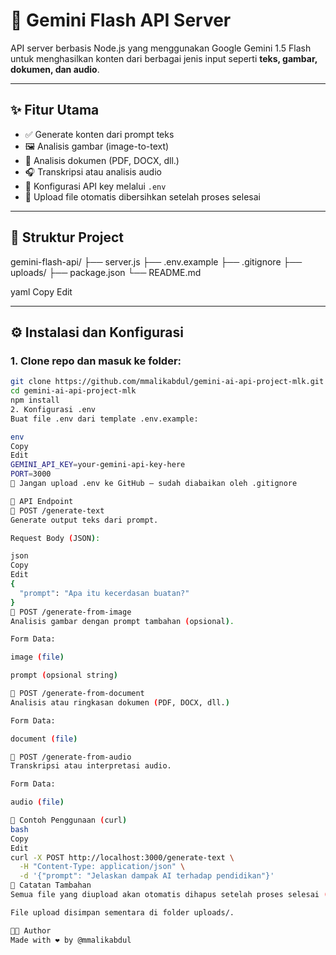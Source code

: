 # 🔮 Gemini Flash API Server

API server berbasis Node.js yang menggunakan Google Gemini 1.5 Flash untuk menghasilkan konten dari berbagai jenis input seperti **teks, gambar, dokumen, dan audio**.

---

## ✨ Fitur Utama

- ✅ Generate konten dari prompt teks
- 🖼️ Analisis gambar (image-to-text)
- 📄 Analisis dokumen (PDF, DOCX, dll.)
- 🎧 Transkripsi atau analisis audio
- 🔐 Konfigurasi API key melalui `.env`
- 🧹 Upload file otomatis dibersihkan setelah proses selesai

---

## 📁 Struktur Project

gemini-flash-api/
├── server.js
├── .env.example
├── .gitignore
├── uploads/
├── package.json
└── README.md

yaml
Copy
Edit

---

## ⚙️ Instalasi dan Konfigurasi

### 1. Clone repo dan masuk ke folder:

```bash
git clone https://github.com/mmalikabdul/gemini-ai-api-project-mlk.git
cd gemini-ai-api-project-mlk
npm install
2. Konfigurasi .env
Buat file .env dari template .env.example:

env
Copy
Edit
GEMINI_API_KEY=your-gemini-api-key-here
PORT=3000
🔐 Jangan upload .env ke GitHub – sudah diabaikan oleh .gitignore

📡 API Endpoint
📍 POST /generate-text
Generate output teks dari prompt.

Request Body (JSON):

json
Copy
Edit
{
  "prompt": "Apa itu kecerdasan buatan?"
}
📍 POST /generate-from-image
Analisis gambar dengan prompt tambahan (opsional).

Form Data:

image (file)

prompt (opsional string)

📍 POST /generate-from-document
Analisis atau ringkasan dokumen (PDF, DOCX, dll.)

Form Data:

document (file)

📍 POST /generate-from-audio
Transkripsi atau interpretasi audio.

Form Data:

audio (file)

🧪 Contoh Penggunaan (curl)
bash
Copy
Edit
curl -X POST http://localhost:3000/generate-text \
  -H "Content-Type: application/json" \
  -d '{"prompt": "Jelaskan dampak AI terhadap pendidikan"}'
📌 Catatan Tambahan
Semua file yang diupload akan otomatis dihapus setelah proses selesai (via fs.unlinkSync).

File upload disimpan sementara di folder uploads/.

👨‍💻 Author
Made with ❤️ by @mmalikabdul